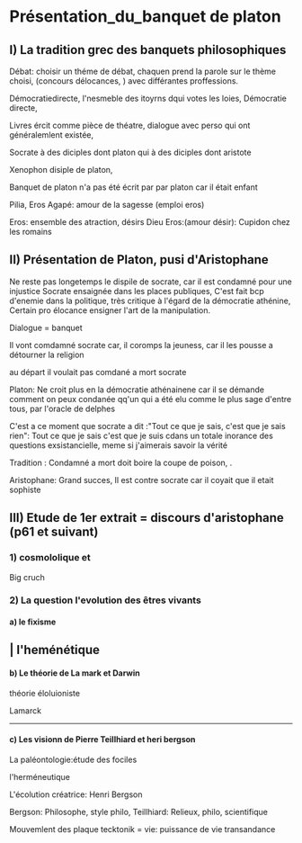 # Présentation_du_banquet de platon

## I) La tradition grec des banquets philosophiques

Débat: choisir un théme de débat, chaquen prend la parole sur le thème choisi, (concours délocances, ) avec différantes proffessions.

Démocratiedirecte, l'nesmeble des itoyrns dqui votes les loies, Démocratie directe, 

Livres ércit comme pièce de théatre, dialogue avec perso qui ont généralemlent existée, 

Socrate à des diciples dont platon qui à des diciples dont aristote

Xenophon disiple de platon, 

Banquet de platon n'a pas été écrit par par platon car il était enfant

Pilia, Eros Agapé: amour de la sagesse (emploi eros)

Eros: ensemble des atraction, désirs
Dieu Eros:(amour désir): Cupidon chez les romains

## II) Présentation de Platon, pusi d'Aristophane

Ne reste pas longetemps le dispile de socrate, car il est condamné pour une injustice
Socrate ensaignée dans les places publiques,
C'est fait bcp d'enemie dans la politique, très critique à l'égard de la démocratie athénine, Certain pro élocance ensigner l'art de la manipulation.

Dialogue = banquet 

Il vont comdamné socrate car, il coromps la jeuness, car il les pousse a détourner la religion

au départ il voulait pas comdané a mort socrate

Platon: Ne croit plus en la démocratie athénainene car il se démande comment on peux condanée qq'un qui a été elu comme le plus sage d'entre tous, par l'oracle de delphes

C'est a ce moment que socrate a dit :"Tout ce que je sais, c'est que je sais rien": Tout ce que je sais c'est que je suis cdans un totale inorance des questions exsistancielle, meme si j'aimerais savoir la vérité

Tradition : Condamné a mort doit boire la coupe de poison, .

Aristophane: Grand succes,
Il est contre socrate car il coyait que il etait sophiste

## III) Etude de 1er extrait = discours d'aristophane (p61 et suivant)


### 1) cosmololique et 
Big cruch

### 2) La question l'evolution des êtres vivants

#### a)  le fixisme 

| l'heménétique
---


#### b) Le théorie de La mark et Darwin
théorie éloluioniste

Lamarck


---

#### c) Les visionn de Pierre Teillhiard et heri bergson

La paléontologie:étude des fociles

l'herméneutique

L'écolution créatrice: Henri Bergson

Bergson: Philosophe, style philo, 
Teillhiard: Relieux, philo, scientifique

Mouvemlent des plaque tecktonik = vie: puissance de vie transandance

